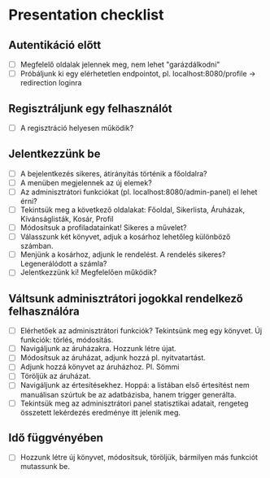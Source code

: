 # Presentation checklist

## Autentikáció előtt

- [ ] Megfelelő oldalak jelennek meg, nem lehet "garázdálkodni"
- [ ] Próbáljunk ki egy elérhetetlen endpointot, pl. localhost:8080/profile -> redirection loginra

## Regisztráljunk egy felhasználót

- [ ] A regisztráció helyesen működik?

## Jelentkezzünk be

- [ ] A bejelentkezés sikeres, átirányítás történik a főoldalra?
- [ ] A menüben megjelennek az új elemek?
- [ ] Az adminisztrátori funkciókat (pl. localhost:8080/admin-panel) el lehet érni?
- [ ] Tekintsük meg a következő oldalakat: Főoldal, Sikerlista, Áruházak, Kívánságlisták, Kosár, Profil
- [ ] Módosítsuk a profiladatainkat! Sikeres a művelet?
- [ ] Válasszunk két könyvet, adjuk a kosárhoz lehetőleg különböző számban.
- [ ] Menjünk a kosárhoz, adjunk le rendelést. A rendelés sikeres? Legenerálódott a számla?
- [ ] Jelentkezzünk ki! Megfelelően működik?

## Váltsunk adminisztrátori jogokkal rendelkező felhasználóra

- [ ] Elérhetőek az adminisztrátori funkciók? Tekintsünk meg egy könyvet. Új funkciók: törlés, módosítás.
- [ ] Navigáljunk az áruházakra. Hozzunk létre újat.
- [ ] Módosítsuk az áruházat, adjunk hozzá pl. nyitvatartást.
- [ ] Adjunk hozzá könyvet az áruházhoz. Pl. Sömmi
- [ ] Töröljük az áruházat.
- [ ] Navigáljunk az értesítésekhez. Hoppá: a listában első értesítést nem manuálisan szúrtuk be az adatbázisba, hanem trigger generálta.
- [ ] Tekintsük meg az adminisztrátori panel statisztikai adatait, rengeteg összetett lekérdezés eredménye itt jelenik meg.

## Idő függvényében

- [ ] Hozzunk létre új könyvet, módosítsuk, töröljük, bármilyen más funkciót mutassunk be.

